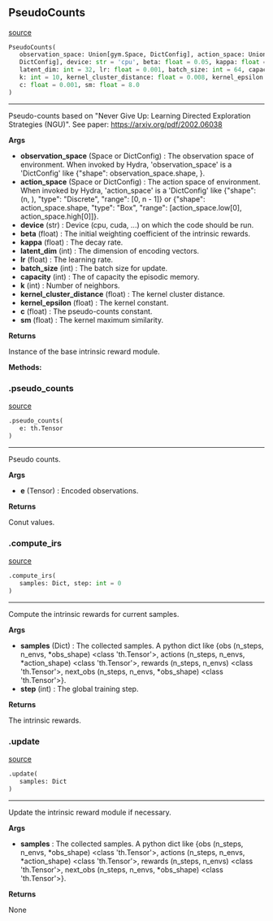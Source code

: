 #


## PseudoCounts
[source](https://github.com/RLE-Foundation/Hsuanwu\blob\main\hsuanwu/xplore/reward/pseudo_counts.py\#L81)
```python 
PseudoCounts(
   observation_space: Union[gym.Space, DictConfig], action_space: Union[gym.Space,
   DictConfig], device: str = 'cpu', beta: float = 0.05, kappa: float = 2.5e-05,
   latent_dim: int = 32, lr: float = 0.001, batch_size: int = 64, capacity: int = 1000,
   k: int = 10, kernel_cluster_distance: float = 0.008, kernel_epsilon: float = 0.0001,
   c: float = 0.001, sm: float = 8.0
)
```


---
Pseudo-counts based on "Never Give Up: Learning Directed Exploration Strategies (NGU)".
See paper: https://arxiv.org/pdf/2002.06038


**Args**

* **observation_space** (Space or DictConfig) : The observation space of environment. When invoked by Hydra,
    'observation_space' is a 'DictConfig' like {"shape": observation_space.shape, }.
* **action_space** (Space or DictConfig) : The action space of environment. When invoked by Hydra,
    'action_space' is a 'DictConfig' like
    {"shape": (n, ), "type": "Discrete", "range": [0, n - 1]} or
    {"shape": action_space.shape, "type": "Box", "range": [action_space.low[0], action_space.high[0]]}.
* **device** (str) : Device (cpu, cuda, ...) on which the code should be run.
* **beta** (float) : The initial weighting coefficient of the intrinsic rewards.
* **kappa** (float) : The decay rate.
* **latent_dim** (int) : The dimension of encoding vectors.
* **lr** (float) : The learning rate.
* **batch_size** (int) : The batch size for update.
* **capacity** (int) : The of capacity the episodic memory.
* **k** (int) : Number of neighbors.
* **kernel_cluster_distance** (float) : The kernel cluster distance.
* **kernel_epsilon** (float) : The kernel constant.
* **c** (float) : The pseudo-counts constant.
* **sm** (float) : The kernel maximum similarity.


**Returns**

Instance of the base intrinsic reward module.


**Methods:**


### .pseudo_counts
[source](https://github.com/RLE-Foundation/Hsuanwu\blob\main\hsuanwu/xplore/reward/pseudo_counts.py\#L147)
```python
.pseudo_counts(
   e: th.Tensor
)
```

---
Pseudo counts.


**Args**

* **e** (Tensor) : Encoded observations.


**Returns**

Conut values.

### .compute_irs
[source](https://github.com/RLE-Foundation/Hsuanwu\blob\main\hsuanwu/xplore/reward/pseudo_counts.py\#L174)
```python
.compute_irs(
   samples: Dict, step: int = 0
)
```

---
Compute the intrinsic rewards for current samples.


**Args**

* **samples** (Dict) : The collected samples. A python dict like
    {obs (n_steps, n_envs, *obs_shape) <class 'th.Tensor'>,
    actions (n_steps, n_envs, *action_shape) <class 'th.Tensor'>,
    rewards (n_steps, n_envs) <class 'th.Tensor'>,
    next_obs (n_steps, n_envs, *obs_shape) <class 'th.Tensor'>}.
* **step** (int) : The global training step.


**Returns**

The intrinsic rewards.

### .update
[source](https://github.com/RLE-Foundation/Hsuanwu\blob\main\hsuanwu/xplore/reward/pseudo_counts.py\#L211)
```python
.update(
   samples: Dict
)
```

---
Update the intrinsic reward module if necessary.


**Args**

* **samples**  : The collected samples. A python dict like
    {obs (n_steps, n_envs, *obs_shape) <class 'th.Tensor'>,
    actions (n_steps, n_envs, *action_shape) <class 'th.Tensor'>,
    rewards (n_steps, n_envs) <class 'th.Tensor'>,
    next_obs (n_steps, n_envs, *obs_shape) <class 'th.Tensor'>}.


**Returns**

None
